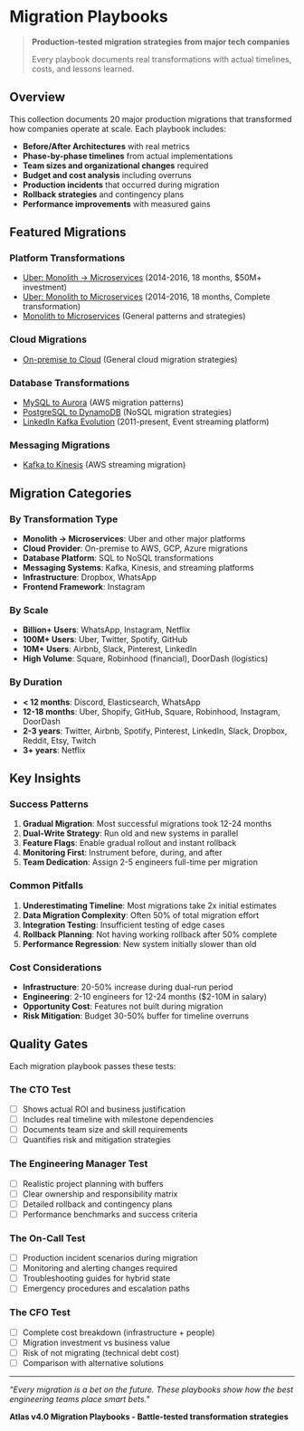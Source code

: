 # Migration Playbooks

> **Production-tested migration strategies from major tech companies**
>
> Every playbook documents real transformations with actual timelines, costs, and lessons learned.

## Overview

This collection documents 20 major production migrations that transformed how companies operate at scale. Each playbook includes:

- **Before/After Architectures** with real metrics
- **Phase-by-phase timelines** from actual implementations
- **Team sizes and organizational changes** required
- **Budget and cost analysis** including overruns
- **Production incidents** that occurred during migration
- **Rollback strategies** and contingency plans
- **Performance improvements** with measured gains

## Featured Migrations

### Platform Transformations
- [Uber: Monolith → Microservices](uber-microservices.md) (2014-2016, 18 months, $50M+ investment)
- [Uber: Monolith to Microservices](uber-monolith-to-microservices.md) (2014-2016, 18 months, Complete transformation)
- [Monolith to Microservices](monolith-to-microservices.md) (General patterns and strategies)

### Cloud Migrations
- [On-premise to Cloud](on-premise-to-cloud.md) (General cloud migration strategies)

### Database Transformations
- [MySQL to Aurora](mysql-to-aurora.md) (AWS migration patterns)
- [PostgreSQL to DynamoDB](postgresql-to-dynamodb.md) (NoSQL migration strategies)
- [LinkedIn Kafka Evolution](linkedin-kafka-evolution.md) (2011-present, Event streaming platform)

### Messaging Migrations
- [Kafka to Kinesis](kafka-to-kinesis.md) (AWS streaming migration)


## Migration Categories

### By Transformation Type
- **Monolith → Microservices**: Uber and other major platforms
- **Cloud Provider**: On-premise to AWS, GCP, Azure migrations
- **Database Platform**: SQL to NoSQL transformations
- **Messaging Systems**: Kafka, Kinesis, and streaming platforms
- **Infrastructure**: Dropbox, WhatsApp
- **Frontend Framework**: Instagram

### By Scale
- **Billion+ Users**: WhatsApp, Instagram, Netflix
- **100M+ Users**: Uber, Twitter, Spotify, GitHub
- **10M+ Users**: Airbnb, Slack, Pinterest, LinkedIn
- **High Volume**: Square, Robinhood (financial), DoorDash (logistics)

### By Duration
- **< 12 months**: Discord, Elasticsearch, WhatsApp
- **12-18 months**: Uber, Shopify, GitHub, Square, Robinhood, Instagram, DoorDash
- **2-3 years**: Twitter, Airbnb, Spotify, Pinterest, LinkedIn, Slack, Dropbox, Reddit, Etsy, Twitch
- **3+ years**: Netflix

## Key Insights

### Success Patterns
1. **Gradual Migration**: Most successful migrations took 12-24 months
2. **Dual-Write Strategy**: Run old and new systems in parallel
3. **Feature Flags**: Enable gradual rollout and instant rollback
4. **Monitoring First**: Instrument before, during, and after
5. **Team Dedication**: Assign 2-5 engineers full-time per migration

### Common Pitfalls
1. **Underestimating Timeline**: Most migrations take 2x initial estimates
2. **Data Migration Complexity**: Often 50% of total migration effort
3. **Integration Testing**: Insufficient testing of edge cases
4. **Rollback Planning**: Not having working rollback after 50% complete
5. **Performance Regression**: New system initially slower than old

### Cost Considerations
- **Infrastructure**: 20-50% increase during dual-run period
- **Engineering**: 2-10 engineers for 12-24 months ($2-10M in salary)
- **Opportunity Cost**: Features not built during migration
- **Risk Mitigation**: Budget 30-50% buffer for timeline overruns

## Quality Gates

Each migration playbook passes these tests:

### The CTO Test
- [ ] Shows actual ROI and business justification
- [ ] Includes real timeline with milestone dependencies
- [ ] Documents team size and skill requirements
- [ ] Quantifies risk and mitigation strategies

### The Engineering Manager Test
- [ ] Realistic project planning with buffers
- [ ] Clear ownership and responsibility matrix
- [ ] Detailed rollback and contingency plans
- [ ] Performance benchmarks and success criteria

### The On-Call Test
- [ ] Production incident scenarios during migration
- [ ] Monitoring and alerting changes required
- [ ] Troubleshooting guides for hybrid state
- [ ] Emergency procedures and escalation paths

### The CFO Test
- [ ] Complete cost breakdown (infrastructure + people)
- [ ] Migration investment vs business value
- [ ] Risk of not migrating (technical debt cost)
- [ ] Comparison with alternative solutions

---

*"Every migration is a bet on the future. These playbooks show how the best engineering teams place smart bets."*

**Atlas v4.0 Migration Playbooks - Battle-tested transformation strategies**